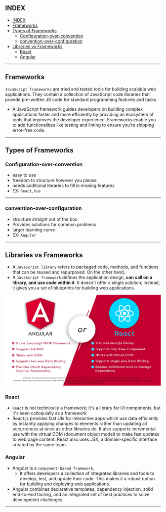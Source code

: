 ## INDEX

- [INDEX](#index)
- [Frameworks](#frameworks)
- [Types of Frameworks](#types-of-frameworks)
  - [Configuration-over-convention](#configuration-over-convention)
  - [convention-over-configuration](#convention-over-configuration)
- [Libraries vs Frameworks](#libraries-vs-frameworks)
  - [React](#react)
  - [Angular](#angular)

---

## Frameworks

`JavaScript frameworks` are tried and tested tools for building scalable web applications. They contain a collection of JavaScript code libraries that provide pre-written JS code for standard programming features and tasks.

- A JavaScript framework guides developers on building complex applications faster and more efficiently by providing an ecosystem of tools that improves the developer experience. Frameworks enable you to add functionalities like testing and linting to ensure you're shipping error-free code.

---

## Types of Frameworks

### Configuration-over-convention

- easy to use
- freedom to structure however you please
- needs additional libraries to fill in missing features
- EX: `React`, `Vue`

---

### convention-over-configuration

- structure straight out of the box
- Provides solutions for common problems
- larger learning curve
- EX: `Angular`

---

## Libraries vs Frameworks

- A `JavaScript library` refers to packaged code, methods, and functions that can be reused and repurposed. On the other hand,
- A `JavaScript framework` defines the application design, **can call on a library, and use code within it**. It doesn't offer a single solution; instead, it gives you a set of blueprints for building web applications.

![vs](./img/react_vs_Angular.jpeg)

### React

- `React` is not technically a framework; it's a library for UI components, but it's seen colloquially as a framework
- React.js provides fast UIs for interactive apps which use data efficiently by instantly applying changes to elements rather than updating all occurrences at once as other libraries do. It also supports incremental use with the virtual DOM (document object model) to make fast updates to web page content. React also uses JSX, a domain-specific interface created by the same team.

### Angular

- Angular is a `component-based framework`.
  - It offers developers a collection of integrated libraries and tools to develop, test, and update their code. This makes it a robust option for building and deploying web applications.
- Angular combines declarative templates, dependency injection, solid end-to-end tooling, and an integrated set of best practices to solve development challenges.

---
